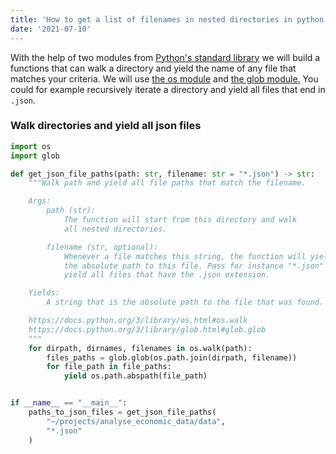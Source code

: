 ```yaml
---
title: 'How to get a list of filenames in nested directories in python'
date: '2021-07-10'
---
```


With the help of two modules from [Python's standard library](https://docs.python.org/3/library/) we will build a functions that can walk a directory and yield the name of any file that matches your criteria. We will use [the os module](https://docs.python.org/3/library/os.html) and [the glob module.](https://docs.python.org/3/library/glob.html) You could for example recursively iterate a directory and yield all files that end in `.json`.

### Walk directories and yield all json files

```python
import os
import glob

def get_json_file_paths(path: str, filename: str = "*.json") -> str:
    """Walk path and yield all file paths that match the filename.

    Args:
        path (str):
            The function will start from this directory and walk 
            all nested directories.

        filename (str, optional):
            Whenever a file matches this string, the function will yield
            the absolute path to this file. Pass for instance "*.json" to
            yield all files that have the .json extension. 

    Yields:
        A string that is the absolute path to the file that was found.

    https://docs.python.org/3/library/os.html#os.walk
    https://docs.python.org/3/library/glob.html#glob.glob
    """
    for dirpath, dirnames, filenames in os.walk(path):
        files_paths = glob.glob(os.path.join(dirpath, filename))
        for file_path in file_paths:
            yield os.path.abspath(file_path)


if __name__ == "__main__":
    paths_to_json_files = get_json_file_paths(
        "~/projects/analyse_economic_data/data",
        "*.json"
    )
```
